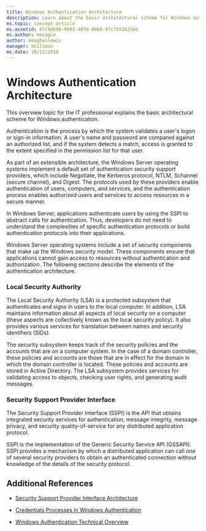 ```yaml
---
title: Windows Authentication Architecture
description: Learn about the basic architectural scheme for Windows authentication.
ms.topic: concept-article
ms.assetid: 07c9d6bb-9b03-407d-89b6-97c7551b256b
ms.author: mosagie
author: meaghanlewis
manager: mtillman
ms.date: 10/12/2016
---
```

# Windows Authentication Architecture

This overview topic for the IT professional explains the basic architectural scheme for Windows authentication.

Authentication is the process by which the system validates a user's logon or sign-in information. A user's name and password are compared against an authorized list, and if the system detects a match, access is granted to the extent specified in the permission list for that user.

As part of an extensible architecture, the Windows Server operating systems implement a default set of authentication security support providers, which include Negotiate, the Kerberos protocol, NTLM, Schannel (secure channel), and Digest. The protocols used by these providers enable authentication of users, computers, and services, and the authentication process enables authorized users and services to access resources in a secure manner.

In Windows Server, applications authenticate users by using the SSPI to abstract calls for authentication. Thus, developers do not need to understand the complexities of specific authentication protocols or build authentication protocols into their applications.

Windows Server operating systems include a set of security components that make up the Windows security model. These components ensure that applications cannot gain access to resources without authentication and authorization. The following sections describe the elements of the authentication architecture.

### Local Security Authority
The Local Security Authority (LSA) is a protected subsystem that authenticates and signs in users to the local computer. In addition, LSA maintains information about all aspects of local security on a computer (these aspects are collectively known as the local security policy). It also provides various services for translation between names and security identifiers (SIDs).

The security subsystem keeps track of the security policies and the accounts that are on a computer system. In the case of a domain controller, these policies and accounts are those that are in effect for the domain in which the domain controller is located. These policies and accounts are stored in Active Directory. The LSA subsystem provides services for validating access to objects, checking user rights, and generating audit messages.

### Security Support Provider Interface
The Security Support Provider Interface (SSPI) is the API that obtains integrated security services for authentication, message integrity, message privacy, and security quality-of-service for any distributed application protocol.

SSPI is the implementation of the Generic Security Service API (GSSAPI). SSPI provides a mechanism by which a distributed application can call one of several security providers to obtain an authenticated connection without knowledge of the details of the security protocol.

## Additional References

-   [Security Support Provider Interface Architecture](security-support-provider-interface-architecture.md)

-   [Credentials Processes in Windows Authentication](credentials-processes-in-windows-authentication.md)

-   [Windows Authentication Technical Overview](/previous-versions/windows/it-pro/windows-server-2008-R2-and-2008/dn169029(v=ws.10))
